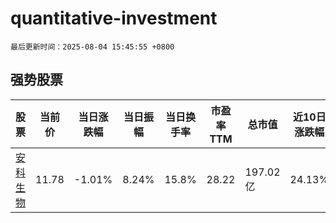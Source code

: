 # quantitative-investment

`最后更新时间：2025-08-04 15:45:55 +0800`

## 强势股票

|股票|当前价|当日涨跌幅|当日振幅|当日换手率|市盈率TTM|总市值|近10日涨跌幅|
|----|----|----|----|----|----|----|----|
|[安科生物](https://xueqiu.com/S/SZ300009)|11.78|-1.01%|8.24%|15.8%|28.22|197.02亿|24.13%|
